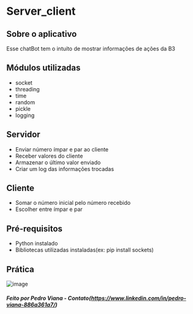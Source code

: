 # Server_client
##  Sobre o aplicativo
 Esse chatBot tem o intuíto de mostrar informações de ações da B3

##  Módulos utilizadas
- socket
- threading
- time
- random
- pickle
- logging


##  Servidor
- Enviar número ímpar e par ao cliente
- Receber valores do cliente
- Armazenar o último valor enviado
- Criar um log das informações trocadas 

##  Cliente
- Somar o número inicial pelo número recebido
- Escolher entre ímpar e par

## Pré-requisitos
- Python instalado
- Bibliotecas utilizadas instaladas(ex: pip install sockets)


## Prática



![image](https://user-images.githubusercontent.com/64927495/115974789-a11fd600-a535-11eb-9ed9-42d088bc2f6e.png)

#####  Feito por Pedro Viana - Contato(https://www.linkedin.com/in/pedro-viana-886a361a7/)
